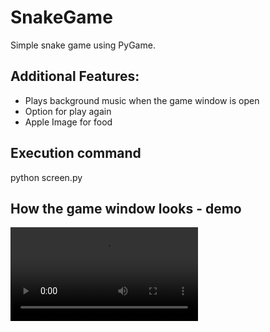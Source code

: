 # SnakeGame
Simple snake game using PyGame. 
## Additional Features: 
* Plays background music when the game window is open
* Option for play again
* Apple Image for food

## Execution command
python screen.py

## How the game window looks - demo
![Output sample](https://github.com/bazinga776/SnakeGame/blob/master/demo.mp4)

